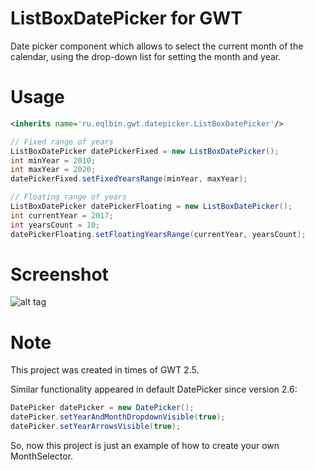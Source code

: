 ListBoxDatePicker for GWT
========================

Date picker component which allows to select the current month 
of the calendar, using the drop-down list for setting the month and year.

# Usage

```xml
<inherits name='ru.eqlbin.gwt.datepicker.ListBoxDatePicker'/>
```

```java
// Fixed range of years
ListBoxDatePicker datePickerFixed = new ListBoxDatePicker();
int minYear = 2010;
int maxYear = 2020;
datePickerFixed.setFixedYearsRange(minYear, maxYear);

// Floating range of years
ListBoxDatePicker datePickerFloating = new ListBoxDatePicker();
int currentYear = 2017;
int yearsCount = 10;
datePickerFloating.setFloatingYearsRange(currentYear, yearsCount);
```

# Screenshot

![alt tag](https://github.com/eqlbin/gwt-listbox-datepicker/raw/master/screenshots/screenshot.png)

# Note

This project was created in times of GWT 2.5.

Similar functionality appeared in default DatePicker since version 2.6:

```java
DatePicker datePicker = new DatePicker();
datePicker.setYearAndMonthDropdownVisible(true);
datePicker.setYearArrowsVisible(true);
```

So, now this project is just an example of how to create your own MonthSelector.